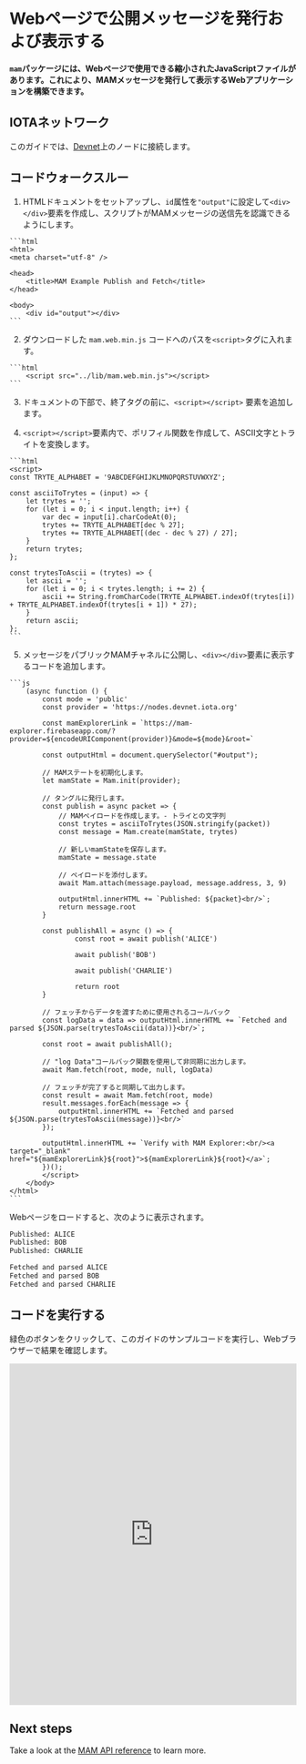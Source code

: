 # Webページで公開メッセージを発行および表示する
<!-- # Publish and display public messages on a webpage -->

**`mam`パッケージには、Webページで使用できる縮小されたJavaScriptファイルがあります。これにより、MAMメッセージを発行して表示するWebアプリケーションを構築できます。**
<!-- **In the `mam` package is a minified JavaScript file that you can use in webpages. This way, you can build web applications that publish MAM messages and display them.** -->

## IOTAネットワーク
<!-- ## IOTA network -->

このガイドでは、[Devnet](root://getting-started/0.1/network/iota-networks.md#devnet)上のノードに接続します。
<!-- In this guide, we connect to a node on the [Devnet](root://getting-started/0.1/network/iota-networks.md#devnet). -->

## コードウォークスルー
<!-- ## Code walkthrough -->

1. HTMLドキュメントをセットアップし、`id`属性を`"output"`に設定して`<div></div>`要素を作成し、スクリプトがMAMメッセージの送信先を認識できるようにします。
  <!-- 1. Set up your HTML document, and create a `<div></div>` element with an `id` attribute set to `"output"` so your script knows where to send the MAM messages. -->

    ```html
    <html>
    <meta charset="utf-8" />

    <head>
        <title>MAM Example Publish and Fetch</title>
    </head>

    <body>
        <div id="output"></div>
    ```

2. ダウンロードした `mam.web.min.js` コードへのパスを`<script>`タグに入れます。
  <!-- 2. Put the path to your downloaded` mam.web.min.js`code in a `<script>` tag -->

    ```html
        <script src="../lib/mam.web.min.js"></script>
    ```

3. ドキュメントの下部で、終了</body>タグの前に、`<script></script>` 要素を追加します。
  <!-- 3. At the bottom of your document, before the closing </body> tag, add a `<script></script>` element -->

4. `<script></script>`要素内で、ポリフィル関数を作成して、ASCII文字とトライトを変換します。
  <!-- 4. Inside the `<script></script>` element, create polyfill functions to convert ASCII characters to and from trytes -->

    ```html
    <script>
    const TRYTE_ALPHABET = '9ABCDEFGHIJKLMNOPQRSTUVWXYZ';

    const asciiToTrytes = (input) => {
        let trytes = '';
        for (let i = 0; i < input.length; i++) {
            var dec = input[i].charCodeAt(0);
            trytes += TRYTE_ALPHABET[dec % 27];
            trytes += TRYTE_ALPHABET[(dec - dec % 27) / 27];
        }
        return trytes;
    };

    const trytesToAscii = (trytes) => {
        let ascii = '';
        for (let i = 0; i < trytes.length; i += 2) {
            ascii += String.fromCharCode(TRYTE_ALPHABET.indexOf(trytes[i]) + TRYTE_ALPHABET.indexOf(trytes[i + 1]) * 27);
        }
        return ascii;
    };
    ```

5. メッセージをパブリックMAMチャネルに公開し、`<div></div>`要素に表示するコードを追加します。
  <!-- 5. Add the code that publishes messages to a public MAM channel and displays it in the `<div></div>` element -->

    ```js
        (async function () {
            const mode = 'public'
            const provider = 'https://nodes.devnet.iota.org'

            const mamExplorerLink = `https://mam-explorer.firebaseapp.com/?provider=${encodeURIComponent(provider)}&mode=${mode}&root=`

            const outputHtml = document.querySelector("#output");

            // MAMステートを初期化します。
            let mamState = Mam.init(provider);

            // タングルに発行します。
            const publish = async packet => {
                // MAMペイロードを作成します。- トライとの文字列
                const trytes = asciiToTrytes(JSON.stringify(packet))
                const message = Mam.create(mamState, trytes)

                // 新しいmamStateを保存します。
                mamState = message.state

                // ペイロードを添付します。
                await Mam.attach(message.payload, message.address, 3, 9)

                outputHtml.innerHTML += `Published: ${packet}<br/>`;
                return message.root
            }

            const publishAll = async () => {
                    const root = await publish('ALICE')

                    await publish('BOB')

                    await publish('CHARLIE')

                    return root
            }

            // フェッチからデータを渡すために使用されるコールバック
            const logData = data => outputHtml.innerHTML += `Fetched and parsed ${JSON.parse(trytesToAscii(data))}<br/>`;

            const root = await publishAll();

            // "log Data"コールバック関数を使用して非同期に出力します。
            await Mam.fetch(root, mode, null, logData)

            // フェッチが完了すると同期して出力します。
            const result = await Mam.fetch(root, mode)
            result.messages.forEach(message => {
                outputHtml.innerHTML += `Fetched and parsed ${JSON.parse(trytesToAscii(message))}<br/>`
            });

            outputHtml.innerHTML += `Verify with MAM Explorer:<br/><a target="_blank" href="${mamExplorerLink}${root}">${mamExplorerLink}${root}</a>`;
            })();
            </script>
        </body>
    </html>
    ```

Webページをロードすると、次のように表示されます。
<!-- When you load the webpage, you should see the following: -->

```bash
Published: ALICE
Published: BOB
Published: CHARLIE

Fetched and parsed ALICE
Fetched and parsed BOB
Fetched and parsed CHARLIE
```

## コードを実行する
<!-- ## Run the code -->

緑色のボタンをクリックして、このガイドのサンプルコードを実行し、Webブラウザーで結果を確認します。
<!-- Click the green button to run the sample code in this guide and see the results in the web browser. -->

<iframe height="600px" width="100%" src="https://repl.it/@jake91/MAM-webpage?lite=true" scrolling="no" frameborder="no" allowtransparency="true" allowfullscreen="true" sandbox="allow-forms allow-pointer-lock allow-popups allow-same-origin allow-scripts allow-modals"></iframe>

## Next steps

Take a look at the [MAM API reference](../api-reference/mam-api-reference.md) to learn more.
